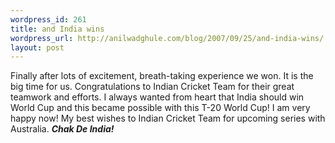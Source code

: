```yaml
--- 
wordpress_id: 261
title: and India wins
wordpress_url: http://anilwadghule.com/blog/2007/09/25/and-india-wins/
layout: post
---
```

Finally after lots of excitement, breath-taking experience we won. It is the big time for us. Congratulations to Indian Cricket Team for their great teamwork and efforts. I always wanted from heart that India should win World Cup and this became possible with this T-20 World Cup! I am very happy now!  My best wishes to Indian Cricket Team for upcoming series with Australia.
<strong><em>Chak De India!</em></strong>
